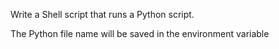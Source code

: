 Write a Shell script that runs a Python script.



The Python file name will be saved in the environment variable 

